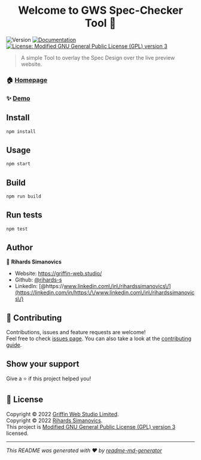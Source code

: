 <h1 align="center">Welcome to GWS Spec-Checker Tool 👋</h1>
<p>
  <img alt="Version" src="https://img.shields.io/badge/version-2.3.0-blue.svg?cacheSeconds=2592000" />
  <a href="https://gitlab.griffin-studio.dev/gws-internal/spec-check/-/wikis/home" target="_blank">
    <img alt="Documentation" src="https://img.shields.io/badge/documentation-yes-brightgreen.svg" />
  </a>
  <a href="https://gitlab.griffin-studio.dev/gws-internal/spec-check/-/blob/main/LICENSE" target="_blank">
    <img alt="License: Modified GNU General Public License (GPL) version 3" src="https://img.shields.io/badge/License-Modified GNU General Public License (GPL) version 3-yellow.svg" />
  </a>
</p>

> A simple Tool to overlay the Spec Design over the live preview website.

### 🏠 [Homepage](https://gws-internal.griffin-studio.co.uk/spec-check/)

### ✨ [Demo](https://gws-internal.griffin-studio.co.uk/spec-check/)

## Install

```sh
npm install
```

## Usage

```sh
npm start
```

## Build

```sh
npm run build
```

## Run tests

```sh
npm test
```

## Author

👤 **Rihards Simanovics**

* Website: https://griffin-web.studio/
* Github: [@rihards-s](https://gitlab.griffin-studio.dev/rihards-s)
* LinkedIn: [@https:\/\/www.linkedin.com\/in\/rihardssimanovics\/](https://linkedin.com/in/https:\/\/www.linkedin.com\/in\/rihardssimanovics\/)

## 🤝 Contributing

Contributions, issues and feature requests are welcome!<br />Feel free to check [issues page](https://gitlab.griffin-studio.dev/gws-internal/spec-check/-/issues). You can also take a look at the [contributing guide](https://gitlab.griffin-studio.dev/gws-internal/spec-check/-/wikis/home).

## Show your support

Give a ⭐️ if this project helped you!

## 📝 License

Copyright © 2022 [Griffin Web Studio Limited](https://griffin-web.studio).<br />
Copyright © 2022 [Rihards Simanovics](https://gitlab.griffin-studio.dev/rihards-s).<br />
This project is [Modified GNU General Public License (GPL) version 3](https://gitlab.griffin-studio.dev/gws-internal/spec-check/-/blob/main/LICENSE) licensed.

***
_This README was generated with ❤️ by [readme-md-generator](https://github.com/kefranabg/readme-md-generator)_
